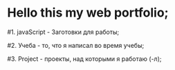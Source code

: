 # Hello this my web portfolio; 

#1. javaScript - Заготовки для работы;

#2. Учеба - то, что я написал во время учебы;

#3. Project - проекты, над которыми я работаю (-л);
